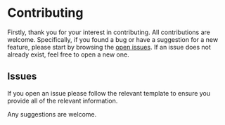 # Contributing

Firstly, thank you for your interest in contributing. All contributions are
welcome. Specifically, if you found a bug or have a suggestion for a new
feature, please start by browsing the [open issues](../../issues). If an issue does
not already exist, feel free to open a new one.


## Issues

If you open an issue please follow the relevant template to ensure you provide
all of the relevant information.

Any suggestions are welcome.

